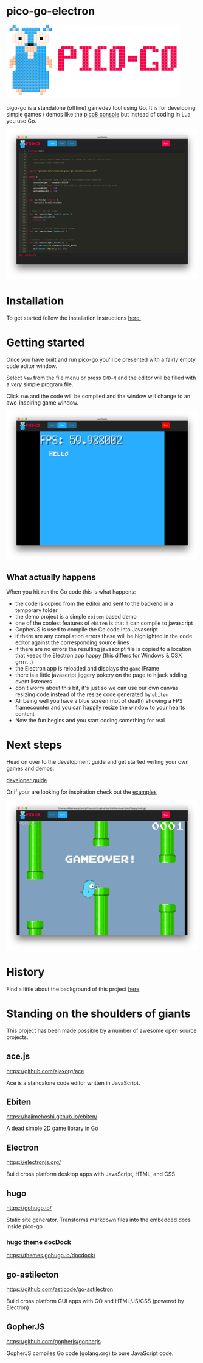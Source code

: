 # pico-go-electron

![image](./docs/content/about/logo-large.png)

pigo-go is a standalone (offline) gamedev tool using Go.  It is for developing simple games / demos like the [pico8 console](https://www.lexaloffle.com/pico-8.php) but instead of coding in Lua you use Go.

![image](./docs/content/about/editor.png)

# Installation

To get started follow the installation instructions [here.](./INSTALL.md)

# Getting started

Once you have built and run pico-go you'll be presented with a fairly empty code editor window.

Select `New` from the file menu or press `CMD+N` and the editor will be filled with a _very_ simple program file.

Click `run` and the code will be compiled and the window will change to an awe-inspiring game window.

![image](./docs/content/example/demo-01/demo-01.png)

## What actually happens

When you hit `run` the Go code this is what happens:

- the code is copied from the editor and sent to the backend in a temporary folder
- the demo project is a simple `ebiten` based demo  
- one of the coolest features of `ebiten` is that it can compile to javascript
- GopherJS is used to compile the Go code into Javascript
- if there are any compilation errors these will be highlighted in the code editor against the corresponding source lines
- if there are no errors the resulting javascript file is copied to a location that keeps the Electron app happy (this differs for Windows & OSX grrrr...)
- the Electron app is reloaded and displays the `game` iFrame
- there is a little javascript jiggery pokery on the page to hijack adding event listeners
- don't worry about this bit, it's just so we can use our own canvas resizing code instead of the resize code generated by `ebiten`
- All being well you have a blue screen (not of death) showing a FPS framecounter and you can happily resize the window to your hearts content
- Now the fun begins and you start coding something for real

# Next steps

Head on over to the development guide and get started writing your own games and demos.

[developer guide](./docs/content/dev%20doc/_index.md)

Or if your are looking for inspiration check out the [examples](./docs/content/example)

![image](./docs/content/example/ebiten/ebiten.png)

# History
Find a little about the background of this project [here](./docs/content/about/history.md)

# Standing on the shoulders of giants

This project has been made possible by a number of awesome open source projects.

## ace.js
https://github.com/ajaxorg/ace

Ace is a standalone code editor written in JavaScript.
## Ebiten
https://hajimehoshi.github.io/ebiten/

A dead simple 2D game library in Go
## Electron
https://electronjs.org/

Build cross platform desktop apps with JavaScript, HTML, and CSS

## hugo
https://gohugo.io/

Static site generator. Transforms markdown files into the embedded docs inside pico-go

### hugo theme docDock

https://themes.gohugo.io/docdock/


## go-astilecton
https://github.com/asticode/go-astilectron

Build cross platform GUI apps with GO and HTML/JS/CSS (powered by Electron)
## GopherJS
https://github.com/gopherjs/gopherjs

GopherJS compiles Go code (golang.org) to pure JavaScript code.

